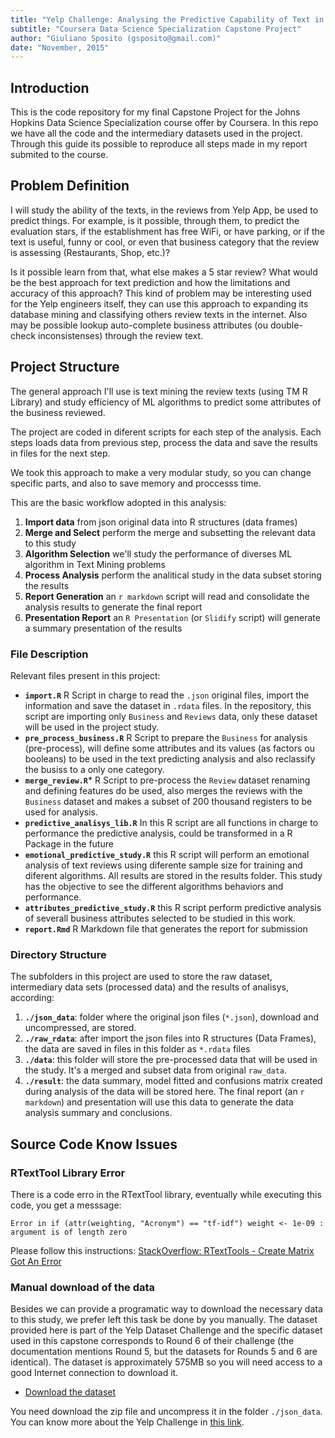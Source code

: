 ```yaml
---
title: "Yelp Challenge: Analysing the Predictive Capability of Text in Reviews"
subtitle: "Coursera Data Science Specialization Capstone Project"
author: "Giuliano Sposito (gsposito@gmail.com)"
date: "November, 2015"
---
```


## Introduction

This is the code repository for my final Capstone Project for the Johns Hopkins Data Science Specialization course offer by Coursera. In this repo we have all the code and the intermediary datasets used in the project. Through this guide its possible to reproduce all steps made in my report submited to the course.

## Problem Definition

I will study the ability of the texts, in the reviews from Yelp App, be used to predict things. For example, is it possible, through them, to predict the evaluation stars, if the establishment has free WiFi, or have parking, or if the text is useful, funny or cool, or even that business category that the review is assessing (Restaurants, Shop, etc.)?

Is it possible learn from that, what else makes a 5 star review? What would be the best approach for text prediction and how the limitations and accuracy of this approach? This kind of problem may be interesting used for the Yelp engineers itself, they can use this approach to expanding its database mining and classifying others review texts in the internet. Also may be possible lookup auto-complete business attributes (ou double-check inconsistenses) through the review text.

## Project Structure

The general approach I'll use is text mining the review texts (using TM R Library) and study efficiency of ML algorithms to predict some attributes of the business reviewed.

The project are coded in diferent scripts for each step of the analysis. Each steps loads data from previous step, process the data and save the results in files  for the next step. 

We took this approach to make a very modular study, so you can change specific parts, and also to save memory and proccesss time.

This are the basic workflow adopted in this analysis:

1. **Import data** from json original data into R structures (data frames)
1. **Merge and Select** perform the merge and subsetting the relevant data to this study
1. **Algorithm Selection** we'll study the performance of diverses ML algorithm in Text Mining problems
1. **Process Analysis** perform the analitical study in the data subset storing the results
1. **Report Generation** an `r markdown` script will read and consolidate the analysis results to generate the final report
1. **Presentation Report** an `R Presentation` (or `Slidify` script) will generate a summary presentation of the results

### File Description

Relevant files present in this project:

* **`import.R`** R Script in charge to read the `.json` original files, import the information and save the dataset in `.rdata` files. In the repository, this script are importing only `Business` and `Reviews` data, only these dataset will be used in the project study.
* **`pre_process_business.R`** R Script to prepare the `Business` for analysis (pre-process), will define some attributes and its values (as factors ou booleans) to be used in the text predicting analysis and also reclassify the busiss to a only one category.
* **`merge_review.R`*** R Script to pre-process the `Review` dataset renaming and defining features do be used, also merges the reviews with the `Business` dataset and makes a subset of 200 thousand registers to be used for analysis.
* **`predictive_analisys_lib.R`** In this R script are all functions in charge to performance the predictive analysis, could be transformed in a R Package in the future
* **`emotional_predictive_study.R`** this R script will perform an emotional analysis of text reviews using diferente sample size for training and diferent algorithms. All results are stored in the results folder. This study has the objective to see the different algorithms behaviors and performance.
* **`attributes_predictive_study.R`** this R script perform predictive analysis of severall business attributes selected to be studied in this work.
* **`report.Rmd`** R Markdown file that generates the report for submission

### Directory Structure

The subfolders in this project are used to store the raw dataset, intermediary data sets (processed data) and the results of analisys, according:

1. **`./json_data`**: folder where the original json files (`*.json`), download and uncompressed, are stored.
1. **`./raw_rdata`**: after import the json files into R structures (Data Frames), the data are saved in files in this folder as `*.rdata` files
1. **`./data`**: this folder will store the pre-processed data that will be used in the study. It's a merged and subset data from original `raw_data`.
1. **`./result`**: the data summary, model fitted and confusions matrix created during analysis of the data will be stored here. The final report (an `r markdown`) and presentation will use this data to generate the data analysis summary and conclusions.

## Source Code Know Issues

### RTextTool Library Error

There is a code erro in the RTextTool library, eventually while executing this code,  you get a messsage:

`Error in if (attr(weighting, "Acronym") == "tf-idf") weight <- 1e-09 : argument is of length zero`

Please follow this instructions: [StackOverflow: RTextTools - Create Matrix Got An Error](http://stackoverflow.com/questions/32513513/rtexttools-create-matrix-got-an-error)

### Manual download of the data

Besides we can provide a programatic way to download the necessary data to this study, we prefer left this task be done by you manually. The dataset provided here is part of the Yelp Dataset Challenge and the specific dataset used in this capstone corresponds to Round 6 of their challenge (the documentation mentions Round 5, but the datasets for Rounds 5 and 6 are identical). The dataset is approximately 575MB so you will need access to a good Internet connection to download it.

* [Download the dataset](https://d396qusza40orc.cloudfront.net/dsscapstone/dataset/yelp_dataset_challenge_academic_dataset.zip)

You need download the zip file and uncompress it in the folder `./json_data`. You can know more about the Yelp Challenge in [this link](http://www.yelp.com/dataset_challenge).